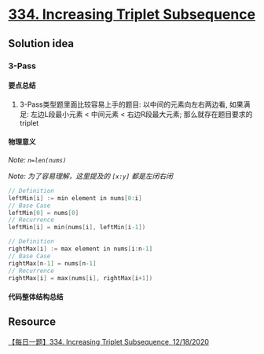 # [334. Increasing Triplet Subsequence](https://leetcode.com/problems/increasing-triplet-subsequence/description/)

## Solution idea

### 3-Pass

#### 要点总结
1. 3-Pass类型题里面比较容易上手的题目: 以中间的元素向左右两边看, 如果满足: 左边L段最小元素 < 中间元素 < 右边R段最大元素; 那么就存在题目要求的triplet

#### 物理意义

*Note: `n=len(nums)`*

*Note: 为了容易理解，这里提及的 `[x:y]` 都是左闭右闭*

```go
// Definition
leftMin[i] := min element in nums[0:i]
// Base Case
leftMin[0] = nums[0]
// Recurrence
leftMin[i] = min(nums[i], leftMin[i-1])

// Definition
rightMax[i] := max element in nums[i:n-1]
// Base Case
rightMax[n-1] = nums[n-1]
// Recurrence
rightMax[i] = max(nums[i], rightMax[i+1])
```

#### 代码整体结构总结


## Resource
[【每日一题】334. Increasing Triplet Subsequence, 12/18/2020](https://www.youtube.com/watch?v=-wtypYo-K-o&ab_channel=HuifengGuan)